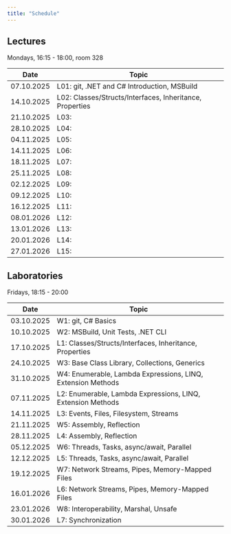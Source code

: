 ```yaml
---
title: "Schedule"
---
```


## Lectures

Mondays, 16:15 - 18:00, room 328

| Date       | Topic                                                            |
|------------|------------------------------------------------------------------|
| 07.10.2025 | L01: git, .NET and C# Introduction, MSBuild                      |
| 14.10.2025 | L02: Classes/Structs/Interfaces, Inheritance, Properties         |
| 21.10.2025 | L03:                                                             |
| 28.10.2025 | L04:                                                             |
| 04.11.2025 | L05:                                                             |
| 14.11.2025 | L06:                                                             |
| 18.11.2025 | L07:                                                             |
| 25.11.2025 | L08:                                                             |
| 02.12.2025 | L09:                                                             |
| 09.12.2025 | L10:                                                             |
| 16.12.2025 | L11:                                                             |
| 08.01.2026 | L12:                                                             |
| 13.01.2026 | L13:                                                             |
| 20.01.2026 | L14:                                                             |
| 27.01.2026 | L15:                                                             |

## Laboratories

Fridays, 18:15 - 20:00

| Date       | Topic                                                            |
|------------|------------------------------------------------------------------|
| 03.10.2025 | W1: git, C# Basics                                               |
| 10.10.2025 | W2: MSBuild, Unit Tests, .NET CLI                                |
| 17.10.2025 | L1: Classes/Structs/Interfaces, Inheritance, Properties          |
| 24.10.2025 | W3: Base Class Library, Collections, Generics                    |
| 31.10.2025 | W4: Enumerable, Lambda Expressions, LINQ, Extension Methods      |
| 07.11.2025 | L2: Enumerable, Lambda Expressions, LINQ, Extension Methods      |
| 14.11.2025 | L3: Events, Files, Filesystem, Streams                           |
| 21.11.2025 | W5: Assembly, Reflection                                         |
| 28.11.2025 | L4: Assembly, Reflection                                         |
| 05.12.2025 | W6: Threads, Tasks, async/await, Parallel                        |
| 12.12.2025 | L5: Threads, Tasks, async/await, Parallel                        |
| 19.12.2025 | W7: Network Streams, Pipes, Memory-Mapped Files                  |
| 16.01.2026 | L6: Network Streams, Pipes, Memory-Mapped Files                  |
| 23.01.2026 | W8: Interoperability, Marshal, Unsafe                            |
| 30.01.2026 | L7: Synchronization                                              |
